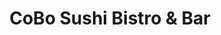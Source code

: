 ---
layout: place
title: "CoBo Sushi Bistro & Bar"
permalink: /north-carolina/boone/cobo-sushi-bistro-bar.html
stateAbbr: NC
stateName: North Carolina
cityName: Boone
seo:
  name: "CoBo Sushi Bistro & Bar"
  type: Restaurant
  links: http://cobosushi.com/
description: "CoBo Sushi Bistro & Bar serves delicious sushi in Boone, North Carolina. Try fresh Japanese dishes for a great dining experience. "
place_id: ChIJy2G8tA76UIgRmJXILJdCMS8
photos:
  - name: >-
      places/ChIJy2G8tA76UIgRmJXILJdCMS8/photos/AeeoHcJhXgoegFskwv9l2zRv2xVKVDyKKAzkSuSjnMW-y_7LiAo_hhrIPN6rcVlMk4cD9CE1yZdq_zFSApZC-m0LRewlperMXju0TElZl2h4Y9M2pbaV0LDm0WUHsCfr9i7ZTBLqrTNz6BxSkmmDKBSCF28Jz57p2FI54j_5xWeGt9DpM8xM3EyknFPQsRlNRumZw5nvNUu__xECbbKmWPyZNzv7s56l8JpX1XOV6uCM8sxfu_5ejMF-GM-USFMi9hPSbyhhD_1xhPzAJPgnCSfHyGQSn-hnRL8ZY2H0qaBpwzXYmw
    widthPx: 960
    heightPx: 641
    authorAttributions:
      - displayName: CoBo Sushi Bistro & Bar
        uri: https://maps.google.com/maps/contrib/115624299804400518739
        photoUri: >-
          https://lh3.googleusercontent.com/a-/ALV-UjW64G7No2PpqvVjlaJyAsa6keyT1mlKqa8mCwE-rPemfrZNXrg=s100-p-k-no-mo
    flagContentUri: >-
      https://www.google.com/local/imagery/report/?cb_client=maps_api_places.places_api&image_key=!1e10!2sAF1QipNHzxxh2rVLleTJuidFQTXkV79FYTtCX8ZqRTQu&hl=en-US
    googleMapsUri: >-
      https://www.google.com/maps/place//data=!3m4!1e2!3m2!1sAF1QipNHzxxh2rVLleTJuidFQTXkV79FYTtCX8ZqRTQu!2e10!4m2!3m1!1s0x8850fa0eb4bc61cb:0x2f3142972cc89598
  - name: >-
      places/ChIJy2G8tA76UIgRmJXILJdCMS8/photos/AeeoHcKG1bpUQAEOxQog9gOKbIAg87XEBhZYMUY-lAskShwp_WHiL5fDGo3qJdrU-ln4ZYvU8i9rVIXLxKKkwcV86_7ra6RNyAjRC5TTvKdOXwdKA7Uvx7YFDQ0umfIwfu-wiJKS_sTpVc88z643eE4bkSZjswKlc050XTuMgcT4QQGbRT3PTXo2Fm3paRFxaFshyyoAj-Qizo8Q85HqQLUyrQe-zd9EjrKDYjCmqtwrmN9WRI2XcQEyY-dWc224Gwm9nTuKf3BP1CXXd6MMiXoU41HsMI9gtUYxR13h582uB5lSvw
    widthPx: 1200
    heightPx: 922
    authorAttributions:
      - displayName: CoBo Sushi Bistro & Bar
        uri: https://maps.google.com/maps/contrib/115624299804400518739
        photoUri: >-
          https://lh3.googleusercontent.com/a-/ALV-UjW64G7No2PpqvVjlaJyAsa6keyT1mlKqa8mCwE-rPemfrZNXrg=s100-p-k-no-mo
    flagContentUri: >-
      https://www.google.com/local/imagery/report/?cb_client=maps_api_places.places_api&image_key=!1e10!2sAF1QipM43f8Y0W9bIa8M2ozcuGeONYJ9VPlbT1ok3t2y&hl=en-US
    googleMapsUri: >-
      https://www.google.com/maps/place//data=!3m4!1e2!3m2!1sAF1QipM43f8Y0W9bIa8M2ozcuGeONYJ9VPlbT1ok3t2y!2e10!4m2!3m1!1s0x8850fa0eb4bc61cb:0x2f3142972cc89598
  - name: >-
      places/ChIJy2G8tA76UIgRmJXILJdCMS8/photos/AeeoHcL_s0nQ2NU2x0W_svzU7A6x07Uz7h7DG1EWpEaNGBPUWQKkpRGhxs9QoKwoSwde1Bxomqj8gudJGesPSv4bERZfwEcR8hpLCviuoZEhAW_46wFjAma_wbuilAE5Ad2wiuJgp0kyCXJkL-mJ_ARD9U-RkTicmNYB69kteuINcl2eC50wjdDKJd4mdNK_YHzMXuY5FuQwHHRnEP9_YiiOOE0Fyr3TU-SYsDC9PINr0n2eraWMELx2MHQQEY80A5IwdtxuHqe6qeMjQdRLnWj1RNPMrP-jUSLfpFjKTG79vLBvYNa0eX-jkBd8VUuHofzu2BdlcGr17l2Fdm-YT5mFYo72e2zzkrKD0N2wJMnbQ5HlrtPdlDpN9G8gk9xHazMVf0w77Nf68RyrBPpFfiD0Uyxw1bUCpIQ9eP_fAQIProctA5pK
    widthPx: 3024
    heightPx: 4032
    authorAttributions:
      - displayName: Brendan Housler
        uri: https://maps.google.com/maps/contrib/117115295317704741059
        photoUri: >-
          https://lh3.googleusercontent.com/a/ACg8ocKRM0BMvT1jnbpFDH3QFRUwbi6Pe2AGBuQGPtU95MQqDTNCaQ=s100-p-k-no-mo
    flagContentUri: >-
      https://www.google.com/local/imagery/report/?cb_client=maps_api_places.places_api&image_key=!1e10!2sCIHM0ogKEICAgMDwm6-Y7wE&hl=en-US
    googleMapsUri: >-
      https://www.google.com/maps/place//data=!3m4!1e2!3m2!1sCIHM0ogKEICAgMDwm6-Y7wE!2e10!4m2!3m1!1s0x8850fa0eb4bc61cb:0x2f3142972cc89598
  - name: >-
      places/ChIJy2G8tA76UIgRmJXILJdCMS8/photos/AeeoHcIjpKEovIz4Zoz2arHhkB5sHQvv8jQyheCbOE06g3Pm5Psv0GlbLBJfh3et6hBLQOAi7Mx6tmL4AlImsdtQhhfsfxaU4moSQ-5dnReol2gwr42WDhypXS1jZYBfFkbPqtpg9MhxklAlw_gECjyOKmsOQEw93ktmuP3J4TETJImLV0MoGBUlXDfh3DlbOkIB1j7_HyPQoyhVfATiIfbledWAnWWAg5iUlvzzPdT5DVCNgohZGhrPPVELUkNU8PaJwC7oi-iEnWx_7VRBmQXCPpleRmdTKAc3KqmVh398X878r6g_T_ID4q8KI0Ef97F3Rq98nwtMAfQRvrH4VW180nq80J7K-pXh9uGCD-hhBjs6zrhSDlSAJtS8gfQHD4QsXoSnOAlollq5_5BqqukB8BuG3gDnbS78TLbHqmnqtQ5GLWux
    widthPx: 3024
    heightPx: 4032
    authorAttributions:
      - displayName: Charlotte Luer
        uri: https://maps.google.com/maps/contrib/115317847747336164813
        photoUri: >-
          https://lh3.googleusercontent.com/a-/ALV-UjUA92ncR7b9ySK1n61M1uOdpGRSZ_BsAhmWIswNw9bjmv-LPaM=s100-p-k-no-mo
    flagContentUri: >-
      https://www.google.com/local/imagery/report/?cb_client=maps_api_places.places_api&image_key=!1e10!2sCIHM0ogKEICAgICHvI-2rwE&hl=en-US
    googleMapsUri: >-
      https://www.google.com/maps/place//data=!3m4!1e2!3m2!1sCIHM0ogKEICAgICHvI-2rwE!2e10!4m2!3m1!1s0x8850fa0eb4bc61cb:0x2f3142972cc89598
  - name: >-
      places/ChIJy2G8tA76UIgRmJXILJdCMS8/photos/AeeoHcLAFI52SKZREZwdaC1W6EIBzkLZvdFAPL_jIeAYKVEbKgNrwo2XUZkfmvUcz0vhDwKltTsMcgPG9FKLsREBoaW1BS-7BtkP6tW0Iv16KH07xftyfOjhT7CF3r2HVds-gZ7MvxIP4b0U_ObROu3KfyG9ybMAxMEwO13gSZosJLOi_2oVSq63q_LSIEaaSBoDGbtFw8T7wNlg_K4y7vSnZVC06K3sC5H1SZrsPsdG2v7Lw-eS7PXlt9SHOqPBYyCGS7LG4rc0b3qj2rUazQXuXUUc5FajS-eh-7ESeUU7_5Bdx9UEavVNr5Mu_GwyMVbgM-3PWpL8nPXo3f-aE6glUpXsIsAYPsMiFezwhrpfHCYgLMM6JTmRfrRJkRAjvAIXDu5wRRAK0_G9ZkPzdWj7jDUdtbzhCiV7gQl2LjtObcAE8CAM
    widthPx: 4000
    heightPx: 3000
    authorAttributions:
      - displayName: Chad Treadaway
        uri: https://maps.google.com/maps/contrib/110052163445374772019
        photoUri: >-
          https://lh3.googleusercontent.com/a-/ALV-UjV6jaO94VcRLbyvxOcNFhBr3C0vv29b7kJv1lAekBMXr3Zrk366CA=s100-p-k-no-mo
    flagContentUri: >-
      https://www.google.com/local/imagery/report/?cb_client=maps_api_places.places_api&image_key=!1e10!2sCIHM0ogKEICAgICd1fm7gwE&hl=en-US
    googleMapsUri: >-
      https://www.google.com/maps/place//data=!3m4!1e2!3m2!1sCIHM0ogKEICAgICd1fm7gwE!2e10!4m2!3m1!1s0x8850fa0eb4bc61cb:0x2f3142972cc89598
  - name: >-
      places/ChIJy2G8tA76UIgRmJXILJdCMS8/photos/AeeoHcJOnYL193HLOVHmbNAcQqPlDilWQYzJczyog6MzpLsI0ItrthHrl2wFjywPHbQxDEaU92HdwgvwvUjkL26IkfdR8e9tqmMboPMqmg3ewNMpYa7QcKQ1RdR-p69BsRh1RLiMblDoeJZYkSYygEKH829LrCIFQm8XxXuWYl1uqDydd_KjMBDFIEnO5G_TKSQetZhx56JHxPVz8Ka75XCHNhoi7y9o0uRNqVAX0fMUeE2HSmqg6m-aELYGA0D2tKjCNC0UtDqpHU16mQN716enKHkw7_NIflrU-RayiZzRfXz2TGFaiFLxv3RVYE-4ytZY6YsBmB2uClzDaPuDA3FPmvw7EAtmAHaQJ-fL6DvgUGXjpyrOtEWbKgH5EGe7UA98CvnChGH_zP80QHp5WBiiWeOVYoiQh-HgACgGQ1n4Ybo
    widthPx: 4000
    heightPx: 2252
    authorAttributions:
      - displayName: E Z
        uri: https://maps.google.com/maps/contrib/102167902314390664830
        photoUri: >-
          https://lh3.googleusercontent.com/a-/ALV-UjVTkf216u9p4iDaK4phfr4Foqv-QShj1oygmBNF4tPowe9q8wdu=s100-p-k-no-mo
    flagContentUri: >-
      https://www.google.com/local/imagery/report/?cb_client=maps_api_places.places_api&image_key=!1e10!2sCIHM0ogKEICAgIDd_q-_IQ&hl=en-US
    googleMapsUri: >-
      https://www.google.com/maps/place//data=!3m4!1e2!3m2!1sCIHM0ogKEICAgIDd_q-_IQ!2e10!4m2!3m1!1s0x8850fa0eb4bc61cb:0x2f3142972cc89598
  - name: >-
      places/ChIJy2G8tA76UIgRmJXILJdCMS8/photos/AeeoHcIB_DjkdKZfXU3-F0Rc_m5BDs1aWmhc0TBpGN5pnkXv6VgysXYshErOli8ioYTHMT7okaZFE9vRGTEy5T6a0ujXAsfnNt27NwadhAXaHTpxkwNXL1Fc1Xrx07lHMKF64AnxCr2ByFDcMCKc87f8TXiEMlDChtGasKhqyJiCgw0Y-0PenOFRx8njL5tZCQJ8vUd1cuK8woVJWrRoIYHI1MGQ2c1z6N06IgKODw9zg8Lnv9PBUYFsLZYiZOdiN5_TC4oHYLzYV9TCL446b4_LN-yic9lUFhbOB2a3PkaP4i8b4e8YpZff9_LNUS9DS7II1__CaAc-TY-WKX72SVpDwyBhW2H478xRbDnl1FXmJ7DkaZv2WHAH4KX46kqmBDCz8kyOlsL1-_b_YsuGBI_Oi2hVvTsmC5GbJQ1cFIdX2-uvBjdI
    widthPx: 4032
    heightPx: 3024
    authorAttributions:
      - displayName: Savannah Taylor
        uri: https://maps.google.com/maps/contrib/103080557805473480179
        photoUri: >-
          https://lh3.googleusercontent.com/a-/ALV-UjW3zOQijVZb9CKm_01M-UaN1J5w6Y1yHrQLHLCC_5rHUP8xOdySkQ=s100-p-k-no-mo
    flagContentUri: >-
      https://www.google.com/local/imagery/report/?cb_client=maps_api_places.places_api&image_key=!1e10!2sCIHM0ogKEICAgIDVlavhhwE&hl=en-US
    googleMapsUri: >-
      https://www.google.com/maps/place//data=!3m4!1e2!3m2!1sCIHM0ogKEICAgIDVlavhhwE!2e10!4m2!3m1!1s0x8850fa0eb4bc61cb:0x2f3142972cc89598
  - name: >-
      places/ChIJy2G8tA76UIgRmJXILJdCMS8/photos/AeeoHcLLFsT2-A_D6dAsigy6Hzh1FYliKvc6TGWsg2Q3tIxzN3mX7utb6L5gzN9WAgchl3fBIB07wqcCJXnQ7oNX72Q4cCMD6_mbwBLwS4z8jEpILuocniyXfYOqTmR8gVw3LnymAKwBIF0Qxvx1lvhcDOQIK9U5QDO7yV5mjcZBVUu01rOFUrCFVPNXvmhpcflFqcRr_diYslmSbj1y12gdjJsqbOVc39aVzG5RXCECK2BWERPPgmzdg5zeyyP556xTekYZDMP45ui-H2LWEYVYK60m9G8ABgAu4ikHVO80KK8D_R_-zbsDAUuU5kUhOx6qo-x1XGRxX3J2X1luSUa01sH763wKPvFncxYGt7gk22msCs0JjSh4eY1i9lAdl4qEWpCfuC2tk99VzRiwNpP9Q1IH80k4nommo9I6LR9r04BWGQ
    widthPx: 4000
    heightPx: 2252
    authorAttributions:
      - displayName: E Z
        uri: https://maps.google.com/maps/contrib/102167902314390664830
        photoUri: >-
          https://lh3.googleusercontent.com/a-/ALV-UjVTkf216u9p4iDaK4phfr4Foqv-QShj1oygmBNF4tPowe9q8wdu=s100-p-k-no-mo
    flagContentUri: >-
      https://www.google.com/local/imagery/report/?cb_client=maps_api_places.places_api&image_key=!1e10!2sCIHM0ogKEICAgIDd_q-_AQ&hl=en-US
    googleMapsUri: >-
      https://www.google.com/maps/place//data=!3m4!1e2!3m2!1sCIHM0ogKEICAgIDd_q-_AQ!2e10!4m2!3m1!1s0x8850fa0eb4bc61cb:0x2f3142972cc89598
  - name: >-
      places/ChIJy2G8tA76UIgRmJXILJdCMS8/photos/AeeoHcJzpYRZvdcOT2DDRWgha-qwwQ54FIKHzPvt5r6jbTO7uBtJw8fxCWUYS9hpWwnrldnOIzf_6Oo6E0I48QvvAtCPgEjy9R8PchhQksaxoP2tNPMbc-oimDL5DjvtQ9W8ClvBkn13mFbccDi75adetBE84_jNdccqD5SplWQom3bfoi0DAB_qs8aQ8t3-ZOZiF0Q6KhXyf2Eau2TtLH2N7NDlyzcfpFW0mws_mUIaDOw9xYF750s2jlvzygoQHst_-QHsOk9SMnagGJEvqkCcFfFy0XiMpZyFKZmj3S-c6appP8I7vLv-d62-e_uT4vYWaPKwnV7PF4-kRK-kcd0_62M3DpM5Jt9FtSR5941GX5gwAAlw6bElPZwP8WWxA1EKurG9deK5qUc0CJi7DVtEtJNPwZZ8WIIlPlcmL86gqZlTzw
    widthPx: 1440
    heightPx: 1440
    authorAttributions:
      - displayName: Brenda Ross
        uri: https://maps.google.com/maps/contrib/103548862268384945135
        photoUri: >-
          https://lh3.googleusercontent.com/a-/ALV-UjXP8C43q3ia2fPHZTpyuByGlBjk7FmYsrv4uXbHEdWyCKOqb3lc=s100-p-k-no-mo
    flagContentUri: >-
      https://www.google.com/local/imagery/report/?cb_client=maps_api_places.places_api&image_key=!1e10!2sCIHM0ogKEICAgICx3fLSGA&hl=en-US
    googleMapsUri: >-
      https://www.google.com/maps/place//data=!3m4!1e2!3m2!1sCIHM0ogKEICAgICx3fLSGA!2e10!4m2!3m1!1s0x8850fa0eb4bc61cb:0x2f3142972cc89598
  - name: >-
      places/ChIJy2G8tA76UIgRmJXILJdCMS8/photos/AeeoHcJltumhtAV9y7BCXF08GWFiFHqJkB8esrnOcJgtXYczZoSddrnEJoYTjGGLCvUJ4fO1FU0MgkS-JDqlCy2xXlrCQlmoqWJ9NY7pMAiPp0Enf9xvWPJQaQXfGvfP0FLWZsLl6C11G26YqMdoFG5c6YyMBsPMeKAhiaHaGick0Yuu4wjIWuNfna1sAh2CNzjfAYGLeDtFLtfv57nGkEAKvlBTRHtlaGmHfplxPsDlAQ0-ejzMK8J15m4YHE5nWQ9sK61YTHaYWdXCp7rk6xFXPWmbdJ0D0Lxulsa1RmPPqzn_f_Fwznh8jmyU8Ks9MNRVLvMyFSE3mJ0EeliD0s_bAiYyA0m1dyBML9sqIVpSXOV9P6i0a7PW0e0ekonaWqM6ITV1UgUuSCZzwTWH46of2ooY0tvAbeka3ygK6S3SYH_azZ8S
    widthPx: 3073
    heightPx: 1627
    authorAttributions:
      - displayName: Ed Hurst
        uri: https://maps.google.com/maps/contrib/104758609814498894658
        photoUri: >-
          https://lh3.googleusercontent.com/a-/ALV-UjVfjJs_QPMsDfMkiutmQDtIWGfMb-_1x1fwlVFz5NbdGPbkKcY=s100-p-k-no-mo
    flagContentUri: >-
      https://www.google.com/local/imagery/report/?cb_client=maps_api_places.places_api&image_key=!1e10!2sCIHM0ogKEICAgICKuZK5zQE&hl=en-US
    googleMapsUri: >-
      https://www.google.com/maps/place//data=!3m4!1e2!3m2!1sCIHM0ogKEICAgICKuZK5zQE!2e10!4m2!3m1!1s0x8850fa0eb4bc61cb:0x2f3142972cc89598
address: 161 Howard St, Boone, NC 28607, USA
street: 161 Howard St
city: Boone
state: NC
zip: '28607'
country: USA
neighborhood: null
latitude: '36.218860'
longitude: '-81.685590'
accessibility_options:
  wheelchairAccessibleParking: true
  wheelchairAccessibleEntrance: true
  wheelchairAccessibleSeating: true
business_status: OPERATIONAL
name: CoBo Sushi Bistro & Bar
google_maps_links:
  directionsUri: >-
    https://www.google.com/maps/dir//''/data=!4m7!4m6!1m1!4e2!1m2!1m1!1s0x8850fa0eb4bc61cb:0x2f3142972cc89598!3e0
  placeUri: https://maps.google.com/?cid=3400572410700273048
  writeAReviewUri: >-
    https://www.google.com/maps/place//data=!4m3!3m2!1s0x8850fa0eb4bc61cb:0x2f3142972cc89598!12e1
  reviewsUri: >-
    https://www.google.com/maps/place//data=!4m4!3m3!1s0x8850fa0eb4bc61cb:0x2f3142972cc89598!9m1!1b1
  photosUri: >-
    https://www.google.com/maps/place//data=!4m3!3m2!1s0x8850fa0eb4bc61cb:0x2f3142972cc89598!10e5
primary_type: Sushi Restaurant
opening_hours:
  regular: null
  current: null
secondary_opening_hours:
  regular:
    weekdayDescriptions: null
    type: null
  current:
    weekdayDescriptions: null
    type: null
phone: (828) 386-1201
price_level: PRICE_LEVEL_MODERATE
price_range: $20 &ndash; $30
rating: '4.7'
rating_count: 880
website: http://cobosushi.com/
reviews: null
parking_options: null
payment_options: null
allow_dogs: null
curbside_pickup: null
delivery: null
dine_in: null
good_for_children: null
good_for_groups: null
good_for_sports: null
live_music: null
menu_for_children: null
outdoor_seating: null
reservable: null
restroom: null
serves_beer: null
serves_breakfast: null
serves_brunch: null
serves_cocktails: null
serves_coffee: null
serves_dinner: null
serves_dessert: null
serves_lunch: null
serves_vegetarian_food: null
serves_wine: null
takeout: null
summary: null

---